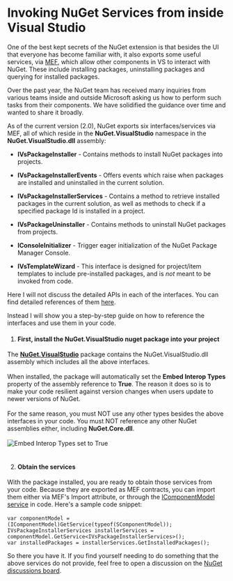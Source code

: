 # Invoking NuGet Services from inside Visual Studio

One of the best kept secrets of the NuGet extension is that besides the UI that everyone has become familiar with, it also exports some useful services, via [MEF](http://msdn.microsoft.com/en-us/library/dd460648.aspx "MEF"), which allow other components in VS to interact with NuGet. These include installing packages, uninstalling packages and querying for installed packages.

Over the past year, the NuGet team has received many inquiries from various teams inside and outside Microsoft asking us how to perform such tasks from their components. We have solidified the guidance over time and wanted to share it broadly.

As of the current version (2.0), NuGet exports six interfaces/services via MEF, all of which reside in the **NuGet.VisualStudio** namespace in the **NuGet.VisualStudio.dll** assembly:

- **IVsPackageInstaller** - 
Contains methods to install NuGet packages into projects.

- **IVsPackageInstallerEvents** - Offers events which raise when packages are installed and uninstalled in the current solution.

- **IVsPackageInstallerServices** - Contains a method to retrieve installed packages in the current solution, as well as methods to check if a specified package Id is installed in a project.

- **IVsPackageUninstaller** - Contains methods to uninstall NuGet packages from projects.

- **IConsoleInitializer** - Trigger eager initialization of the NuGet Package Manager Console.

- **IVsTemplateWizard** - This interface is designed for project/item templates to include pre-installed packages, and is *not* meant to be invoked from code.

Here I will not discuss the detailed APIs in each of the interfaces. You can find detailed references of them [here](extensibility-apis "Extensibility API references").

Instead I will show you a step-by-step guide on how to reference the interfaces and use them in your code.

1. #### First, install the **NuGet.VisualStudio** nuget package into your project ####
The **[NuGet.VisualStudio](https://nuget.org/packages/NuGet.VisualStudio "NuGet.VisualStudio package")** package contains the NuGet.VisualStudio.dll assembly which includes all the above interfaces.<br /><br />
When installed, the package will automatically set the **Embed Interop Types** property of the assembly reference to **True**. The reason it does so is to make your code  resilient against version changes when users update to newer versions of NuGet.<br /><br />
For the same reason, you must NOT use any other types besides the above interfaces in your code. You must NOT reference any other NuGet assemblies either, including **NuGet.Core.dll**.<br /><br />
![Embed Interop Types set to True](/images/create/embedinteroptypes.png)<br /><br />

2. #### Obtain the services ####
With the package installed, you are ready to obtain those services from your code. Because they are exported as MEF contracts, you can import them either via MEF's Import attribute, or through the [IComponentModel service](http://msdn.microsoft.com/en-us/library/microsoft.visualstudio.componentmodelhost.icomponentmodel.aspx "IComponentModel interface") in code. Here's a sample code snippet:<br /><br />
`var componentModel = (IComponentModel)GetService(typeof(SComponentModel));`<br />
`IVsPackageInstallerServices installerServices = componentModel.GetService<IVsPackageInstallerServices>();`<br />
`var installedPackages = installerServices.GetInstalledPackages();`


So there you have it. If you find yourself needing to do something that the above services do not provide, feel free to open a discussion on the [NuGet discussions board](http://nuget.codeplex.com/discussions/topics/5362/general "NuGet Discussions Board").